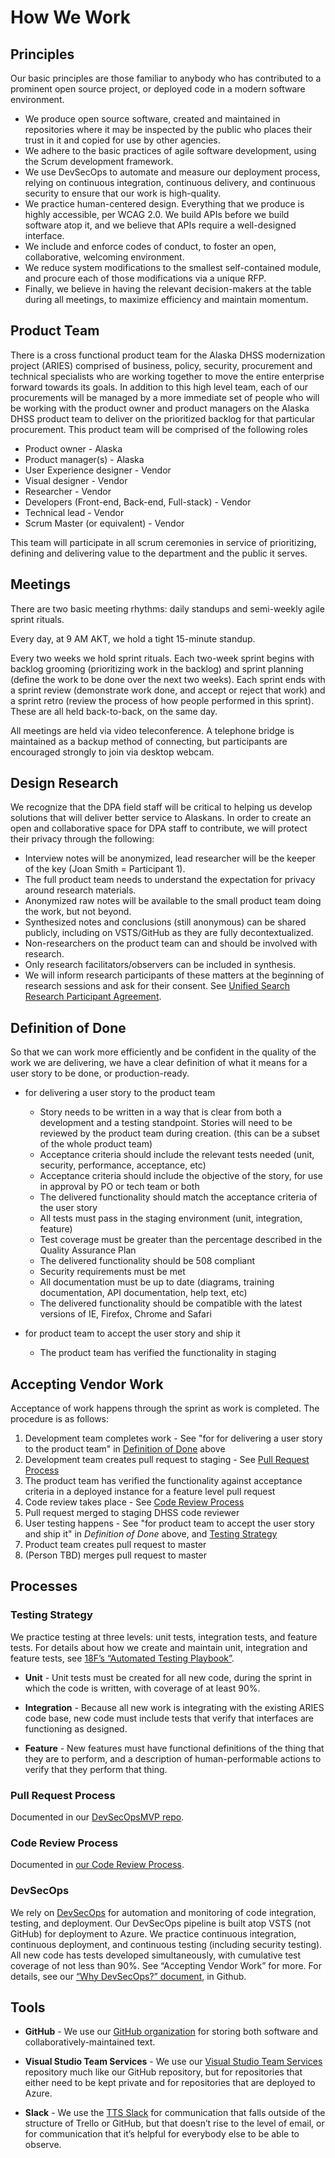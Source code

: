 # How We Work

## Principles

Our basic principles are those familiar to anybody who has contributed to a prominent open source project, or deployed code in a modern software environment.

* We produce open source software, created and maintained in repositories where it may be inspected by the public who places their trust in it and copied for use by other agencies.
* We adhere to the basic practices of agile software development, using the Scrum development framework.
* We use DevSecOps to automate and measure our deployment process, relying on continuous integration, continuous delivery, and continuous security to ensure that our work is high-quality.
* We practice human-centered design. Everything that we produce is highly accessible, per WCAG 2.0. We build APIs before we build software atop it, and we believe that APIs require a well-designed interface.
* We include and enforce codes of conduct, to foster an open, collaborative, welcoming environment.
* We reduce system modifications to the smallest self-contained module, and procure each of those modifications via a unique RFP.
* Finally, we believe in having the relevant decision-makers at the table during all meetings, to maximize efficiency and maintain momentum.

## Product Team

There is a cross functional product team for the Alaska DHSS modernization project (ARIES) comprised of business, policy, security, procurement and technical specialists who are working together to move the entire enterprise forward towards its goals. In addition to this high level team, each of our procurements will be managed by a more immediate set of people who will be working with the product owner and product managers on the Alaska DHSS product team to deliver on the prioritized backlog for that particular procurement. This product team will be comprised of the following roles

* Product owner - Alaska
* Product manager(s) - Alaska
* User Experience designer - Vendor
* Visual designer - Vendor
* Researcher - Vendor
* Developers (Front-end, Back-end, Full-stack) - Vendor
* Technical lead - Vendor
* Scrum Master (or equivalent) - Vendor

This team will participate in all scrum ceremonies in service of prioritizing, defining and delivering value to the department and the public it serves.

## Meetings

There are two basic meeting rhythms: daily standups and semi-weekly agile sprint rituals.

Every day, at 9 AM AKT, we hold a tight 15-minute standup.

Every two weeks we hold sprint rituals. Each two-week sprint begins with backlog grooming (prioritizing work in the backlog) and sprint planning (define the work to be done over the next two weeks). Each sprint ends with a sprint review (demonstrate work done, and accept or reject that work) and a sprint retro (review the process of how people performed in this sprint). These are all held back-to-back, on the same day.

All meetings are held via video teleconference. A telephone bridge is maintained as a backup method of connecting, but participants are encouraged strongly to join via desktop webcam.

## Design Research

We recognize that the DPA field staff will be critical to helping us develop solutions that will deliver better service to Alaskans. In order to create an open and collaborative space for DPA staff to contribute, we will protect their privacy through the following:

* Interview notes will be anonymized, lead researcher will be the keeper of the key (Joan Smith = Participant 1).
* The full product team needs to understand the expectation for privacy around research materials.
* Anonymized raw notes will be available to the small product team doing the work, but not beyond.
* Synthesized notes and conclusions (still anonymous) can be shared publicly, including on VSTS/GitHub as they are fully decontextualized.
* Non-researchers on the product team can and should be involved with research.
* Only research facilitators/observers can be included in synthesis.
* We will inform research participants of these matters at the beginning of research sessions and ask for their consent. See [Unified Search Research Participant Agreement](assets/design-research-participant-agreement-unified-search.pdf). 

## Definition of Done

So that we can work more efficiently and be confident in the quality of the work we are delivering, we have a clear definition of what it means for a user story to be done, or production-ready.

* for delivering a user story to the product team
  * Story needs to be written in a way that is clear from both a development and a testing standpoint. Stories will need to be reviewed     by the product team during creation. (this can be a subset of the whole product team)
  * Acceptance criteria should include the relevant tests needed (unit, security, performance, acceptance, etc)
  * Acceptance criteria should include the objective of the story, for use in approval by PO or tech team or both
  * The delivered functionality should match the acceptance criteria of the user story
  * All tests must pass in the staging environment (unit, integration, feature)
  * Test coverage must be greater than the percentage described in the Quality Assurance Plan
  * The delivered functionality should be 508 compliant
  * Security requirements must be met
  * All documentation must be up to date (diagrams, training documentation, API documentation, help text, etc)
  * The delivered functionality should be compatible with the latest versions of IE, Firefox, Chrome and Safari

* for product team to accept the user story and ship it
  * The product team has verified the functionality in staging

## Accepting Vendor Work

Acceptance of work happens through the sprint as work is completed. The procedure is as follows:

1. Development team completes work - See "for for delivering a user story to the product team" in [Definition of Done](#definition_of_done) above
2. Development team creates pull request to staging - See [Pull Request Process](#pull_request_process)
3. The product team has verified the functionality against acceptance criteria in a deployed instance for a feature level pull request
4. Code review takes place - See [Code Review Process](#code_review_process)
5. Pull request merged to staging DHSS code reviewer
6. User testing happens - See "for product team to accept the user story and ship it" in _Definition of Done_ above, and [Testing Strategy](#testing-strategy)
7. Product team creates pull request to master
8. (Person TBD) merges pull request to master

## Processes

### Testing Strategy

We practice testing at three levels: unit tests, integration tests, and feature tests. For details about how we create and maintain unit, integration and feature tests, see [18F’s “Automated Testing Playbook”](https://automated-testing-playbook.18f.gov/).

* **Unit** - Unit tests must be created for all new code, during the sprint in which the code is written, with coverage of at least 90%.

* **Integration** - Because all new work is integrating with the existing ARIES code base, new code must include tests that verify that interfaces are functioning as designed.

* **Feature** - New features must have functional definitions of the thing that they are to perform, and a description of human-performable actions to verify that they perform that thing.

### Pull Request Process

Documented in our [DevSecOpsMVP repo](https://github.com/AlaskaDHSS/DevSecOpsMvp/blob/master/vsts/GitBranchingStrategy.md).

### Code Review Process

Documented in [our Code Review Process](code-review.md).

### DevSecOps

We rely on [DevSecOps](https://github.com/dhssalaska/acq-alaska-dhss-modernization/blob/master/DevSecOps.md) for automation and monitoring of code integration, testing, and deployment. Our DevSecOps pipeline is built atop VSTS (not GitHub) for deployment to Azure. We practice continuous integration, continuous deployment, and continuous testing (including security testing). All new code has tests developed simultaneously, with cumulative test coverage of not less than 90%. See “Accepting Vendor Work” for more.
For details, see our [“Why DevSecOps?” document](DevSecOps.md), in Github.

## Tools

* **GitHub** - We use our [GitHub organization](https://github.com/AlaskaDHSS) for storing both software and collaboratively-maintained text.

* **Visual Studio Team Services** - We use our [Visual Studio Team Services](https://alaskadhssba.visualstudio.com/) repository much like our GitHub repository, but for repositories that either need to be kept private and for repositories that are deployed to Azure.

* **Slack** - We use the [TTS Slack](https://gsa-tts.slack.com/) for communication that falls outside of the structure of Trello or GitHub, but that doesn’t rise to the level of email, or for communication that it’s helpful for everybody else to be able to observe.
